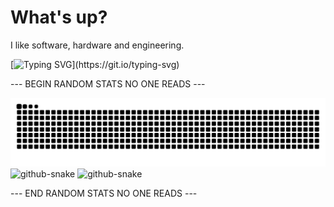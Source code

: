 <h1 align="left">What's up?</h1>

I like software, hardware and engineering.

[![Typing SVG](https://readme-typing-svg.herokuapp.com?size=30&width=1000&color=2FBE8F&lines=If+you+don't+use+linux%2C+we+can't+be+friends.;Distro+doesen't+matter%2C+linux+is+linux!;If+you+read+this%2C+go+touch+some+grass!)](https://git.io/typing-svg)

--- BEGIN RANDOM STATS NO ONE READS ---

<picture>
  <source media="(prefers-color-scheme: dark)" srcset="https://github.com/turtle-key/turtle-key/raw/snk/github-snake-dark.svg" />
  <source media="(prefers-color-scheme: light)" srcset="https://github.com/turtle-key/turtle-key/raw/snk/github-snake.svg" />
  <img alt="github-snake" src="https://github.com/turtle-key/turtle-key/raw/snk/github-snake.svg" />
</picture>

<picture>
  <source media="(prefers-color-scheme: dark)" srcset="https://github-readme-stats.vercel.app/api?username=turtle-key&theme=dark&show_icons=true&v" />
  <source media="(prefers-color-scheme: light)" srcset="https://github-readme-stats.vercel.app/api?username=turtle-key&theme=default&show_icons=true&v" />
  <img alt="github-snake" src="https://github-readme-stats.vercel.app/api?username=turtle-key&theme=default&show_icons=true&v" />
</picture>

<picture>
  <source media="(prefers-color-scheme: dark)" srcset="https://github-readme-stats.vercel.app/api/top-langs/?username=turtle-key&theme=dark&layout=compact&card_width=466" />
  <source media="(prefers-color-scheme: light)" srcset="https://github-readme-stats.vercel.app/api/top-langs/?username=turtle-key&theme=default&layout=compact&card_width=466" />
  <img alt="github-snake" src="https://github-readme-stats.vercel.app/api/top-langs/?username=turtle-key&theme=default&layout=compact&card_width=466" />
</picture>

--- END RANDOM STATS NO ONE READS ---
